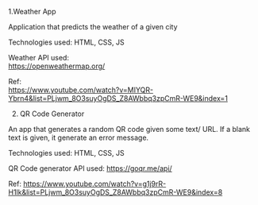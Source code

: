 1.Weather App

Application that predicts the weather of a given city

Technologies used: HTML, CSS, JS

Weather API used:   
https://openweathermap.org/

Ref:     
https://www.youtube.com/watch?v=MIYQR-Ybrn4&list=PLjwm_8O3suyOgDS_Z8AWbbq3zpCmR-WE9&index=1


2. QR Code Generator 

An app that generates a random QR code given some text/ URL.
If a blank text is given, it generate an error message.

Technologies used: HTML, CSS, JS

QR Code generator API used:
https://goqr.me/api/

Ref: 
https://www.youtube.com/watch?v=g1j9rR-H1lk&list=PLjwm_8O3suyOgDS_Z8AWbbq3zpCmR-WE9&index=8
